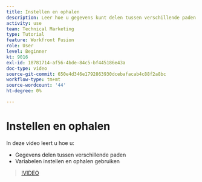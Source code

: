 ```yaml
---
title: Instellen en ophalen
description: Leer hoe u gegevens kunt delen tussen verschillende paden en variabelen instellen en ophalen kunt gebruiken, allemaal in [!DNL Adobe Workfront Fusion].
activity: use
team: Technical Marketing
type: Tutorial
feature: Workfront Fusion
role: User
level: Beginner
kt: 9016
exl-id: 18781714-af56-4bde-84c5-bf445186e43a
doc-type: video
source-git-commit: 650e4d346e1792863930dcebafacab4c88f2a8bc
workflow-type: tm+mt
source-wordcount: '44'
ht-degree: 0%

---
```


# Instellen en ophalen

In deze video leert u hoe u:

* Gegevens delen tussen verschillende paden
* Variabelen instellen en ophalen gebruiken

>[!VIDEO](https://video.tv.adobe.com/v/335275/?quality=12&learn=on)
